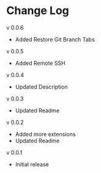 # Change Log
v 0.0.6
- Added Restore Git Branch Tabs

v 0.0.5
- Added Remote SSH

v 0.0.4
- Updated Description

v 0.0.3
- Updated Readme

v 0.0.2
- Added more extensions
- Updated Readme

v 0.0.1
- Initial release
